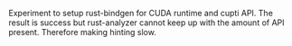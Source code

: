Experiment to setup rust-bindgen for CUDA runtime and cupti API. The result is success but rust-analyzer cannot keep up with the amount of API present. Therefore making hinting slow. 
